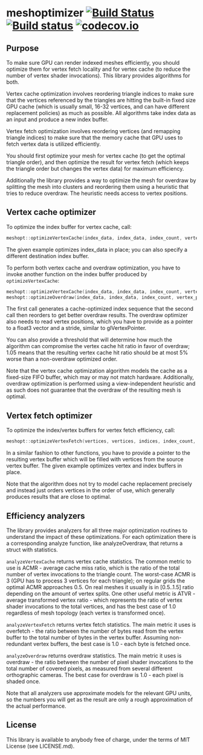 # meshoptimizer [![Build Status](https://travis-ci.org/zeux/meshoptimizer.svg?branch=master)](https://travis-ci.org/zeux/meshoptimizer) [![Build status](https://ci.appveyor.com/api/projects/status/ptx6p8wmqchivawq?svg=true)](https://ci.appveyor.com/project/zeux/meshoptimizer) [![codecov.io](http://codecov.io/github/zeux/meshoptimizer/coverage.svg?branch=master)](http://codecov.io/github/zeux/meshoptimizer?branch=master)

## Purpose

To make sure GPU can render indexed meshes efficiently, you should optimize them for vertex fetch locality and for vertex cache (to reduce the number of vertex shader invocations). This library provides algorithms for both.

Vertex cache optimization involves reordering triangle indices to make sure that the vertices referenced by the triangles are hitting the built-in fixed size GPU cache (which is usually small, 16-32 vertices, and can have different replacement policies) as much as possible. All algorithms take index data as an input and produce a new index buffer.

Vertex fetch optimization involves reordering vertices (and remapping triangle indices) to make sure that the memory cache that GPU uses to fetch vertex data is utilized efficiently.

You should first optimize your mesh for vertex cache (to get the optimal triangle order), and then optimize the result for vertex fetch (which keeps the triangle order but changes the vertex data) for maximum efficiency.

Additionally the library provides a way to optimize the mesh for overdraw by splitting the mesh into clusters and reordering them using a heuristic that tries to reduce overdraw. The heuristic needs access to vertex positions.

## Vertex cache optimizer

To optimize the index buffer for vertex cache, call:

```c++
meshopt::optimizeVertexCache(index_data, index_data, index_count, vertex_count);
```

The given example optimizes index_data in place; you can also specify a different destination index buffer.

To perform both vertex cache and overdraw optimization, you have to invoke another function on the index buffer produced by `optimizeVertexCache`:

```c++
meshopt::optimizeVertexCache(index_data, index_data, index_count, vertex_count, 16);
meshopt::optimizeOverdraw(index_data, index_data, index_count, vertex_positions, vertex_stride, vertex_count, 16, 1.05f);
```

The first call generates a cache-optimized index sequence that the second call then reorders to get better overdraw results. The overdraw optimizer also needs to read vertex positions, which you have to provide as a pointer to a float3 vector and a stride, similar to glVertexPointer.

You can also provide a threshold that will determine how much the algorithm can compromise the vertex cache hit ratio in favor of overdraw; 1.05 means that the resulting vertex cache hit ratio should be at most 5% worse than a non-overdraw optimized order.

Note that the vertex cache optimization algorithm models the cache as a fixed-size FIFO buffer, which may or may not match hardware. Additionally, overdraw optimization is performed using a view-independent heuristic and as such does not guarantee that the overdraw of the resulting mesh is optimal.

## Vertex fetch optimizer

To optimize the index/vertex buffers for vertex fetch efficiency, call:

```c++
meshopt::optimizeVertexFetch(vertices, vertices, indices, index_count, vertex_count, vertex_size);
```

In a similar fashion to other functions, you have to provide a pointer to the resulting vertex buffer which will be filled with vertices from the source vertex buffer. The given example optimizes vertex and index buffers in place.

Note that the algorithm does not try to model cache replacement precisely and instead just orders vertices in the order of use, which generally produces results that are close to optimal.

## Efficiency analyzers

The library provides analyzers for all three major optimization routines to understand the impact of these optimizations. For each optimization there is a corresponding analyze function, like analyzeOverdraw, that returns a struct with statistics.

`analyzeVertexCache` returns vertex cache statistics. The common metric to use is ACMR - average cache miss ratio, which is the ratio of the total number of vertex invocations to the triangle count. The worst-case ACMR is 3 (GPU has to process 3 vertices for each triangle); on regular grids the optimal ACMR approaches 0.5. On real meshes it usually is in [0.5..1.5] ratio depending on the amount of vertex splits. One other useful metric is ATVR - average transformed vertex ratio - which represents the ratio of vertex shader invocations to the total vertices, and has the best case of 1.0 regardless of mesh topology (each vertex is transformed once).

`analyzeVertexFetch` returns vertex fetch statistics. The main metric it uses is overfetch - the ratio between the number of bytes read from the vertex buffer to the total number of bytes in the vertex buffer. Assuming non-redundant vertex buffers, the best case is 1.0 - each byte is fetched once.

`analyzeOverdraw` returns overdraw statistics. The main metric it uses is overdraw - the ratio between the number of pixel shader invocations to the total number of covered pixels, as measured from several different orthographic cameras. The best case for overdraw is 1.0 - each pixel is shaded once.

Note that all analyzers use approximate models for the relevant GPU units, so the numbers you will get as the result are only a rough approximation of the actual performance.

## License

This library is available to anybody free of charge, under the terms of MIT License (see LICENSE.md).
